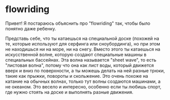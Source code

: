 # flowriding

Привет! Я постараюсь объяснить про "flowriding" так, чтобы было понятно даже ребенку.

Представь себе, что ты катаешься на специальной доске (похожей на те, которые используют для серфинга или сноубординга), но при этом не находишься ни на море, ни на снегу. Вместо этого ты катаешься на искусственной волне, которую создают специальные машины в специальных бассейнах. Эта волна называется "sheet wave", то есть "листовая волна", потому что она как лист воды, который движется вверх и вниз по поверхности, а ты можешь делать на ней разные трюки, такие как прыжки, повороты и скольжение. Это очень похоже на катание на обычных волнах, только тут волны создаются машинами, а не океаном. Это весело и интересно, особенно если ты любишь спорт, где нужно стоять на доске и выполнять разные движения.